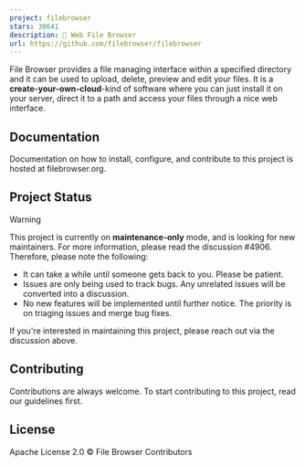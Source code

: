 ```yaml
---
project: filebrowser
stars: 30641
description: 📂 Web File Browser
url: https://github.com/filebrowser/filebrowser
---
```


File Browser provides a file managing interface within a specified directory and it can be used to upload, delete, preview and edit your files. It is a **create-your-own-cloud**\-kind of software where you can just install it on your server, direct it to a path and access your files through a nice web interface.

Documentation
-------------

Documentation on how to install, configure, and contribute to this project is hosted at filebrowser.org.

Project Status
--------------

Warning

This project is currently on **maintenance-only** mode, and is looking for new maintainers. For more information, please read the discussion #4906. Therefore, please note the following:

-   It can take a while until someone gets back to you. Please be patient.
-   Issues are only being used to track bugs. Any unrelated issues will be converted into a discussion.
-   No new features will be implemented until further notice. The priority is on triaging issues and merge bug fixes.

If you're interested in maintaining this project, please reach out via the discussion above.

Contributing
------------

Contributions are always welcome. To start contributing to this project, read our guidelines first.

License
-------

Apache License 2.0 © File Browser Contributors
